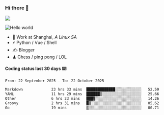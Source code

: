 ### Hi there 👋
![](https://komarev.com/ghpvc/?username=Xuhandsome)


<img src="https://github-readme-stats.vercel.app/api?username=XuHandsome&show_icons=true&theme=merko" alt="Hello world">

<br/>

- 🍻  Work at Shanghai, _A Linux SA_
- ⚡  Python / Vue / Shell
- ✍️  Blogger
- ♟  Chess / ping pong / LOL

#### Coding status last 30 days ⌨️

<!--START_SECTION:waka-->

```txt
From: 22 September 2025 - To: 22 October 2025

Markdown             23 hrs 33 mins  █████████████░░░░░░░░░░░░   52.59 %
YAML                 11 hrs 29 mins  ██████▒░░░░░░░░░░░░░░░░░░   25.66 %
Other                6 hrs 23 mins   ███▓░░░░░░░░░░░░░░░░░░░░░   14.26 %
Groovy               2 hrs 31 mins   █▒░░░░░░░░░░░░░░░░░░░░░░░   05.62 %
Go                   19 mins         ▒░░░░░░░░░░░░░░░░░░░░░░░░   00.71 %
```

<!--END_SECTION:waka-->

